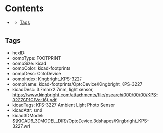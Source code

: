 



Contents
========

* [](#)
	* [Tags](#tags)

# 

## Tags

- hexID: 
- oompType: FOOTPRINT
- oompSize: kicad
- oompColor: kicad-footprints
- oompDesc: OptoDevice
- oompIndex: Kingbright_KPS-3227
- oompName: kicad-footprints/OptoDevice/Kingbright_KPS-3227
- kicadDesc: 3.2mmx2.7mm, light sensor, https://www.kingbright.com/attachments/file/psearch/000/00/00/KPS-3227SP1C(Ver.16).pdf
- kicadTags: KPS-3227 Ambient Light Photo Sensor
- kicadAttr: smd
- kicad3DModel: ${KICAD6_3DMODEL_DIR}/OptoDevice.3dshapes/Kingbright_KPS-3227.wrl
